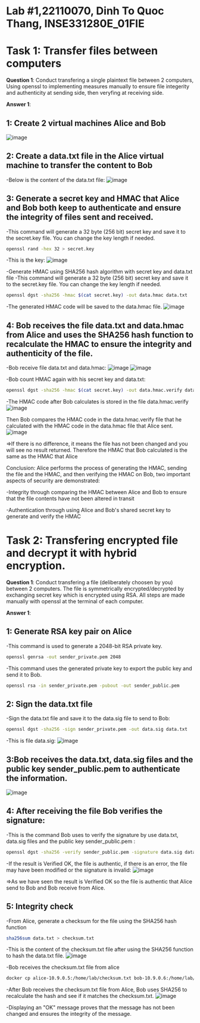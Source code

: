 # Lab #1,22110070, Dinh To Quoc Thang, INSE331280E_01FIE
# Task 1: Transfer files between computers  
**Question 1**: 
Conduct transfering a single plaintext file between 2 computers, 
Using openssl to implementing measures manually to ensure file integerity and authenticity at sending side, 
then veryfing at receiving side. 

**Answer 1**:
## 1: Create 2 virtual machines Alice and Bob
![image](https://github.com/user-attachments/assets/15072eeb-94d0-4c3e-a65f-22e658fe7eca)

## 2: Create a data.txt file in the Alice virtual machine to transfer the content to Bob
-Below is the content of the data.txt file:
![image](https://github.com/user-attachments/assets/08879d6e-4560-4c17-a0df-d0fad33ca096)

## 3: Generate a secret key and HMAC that Alice and Bob both keep to authenticate and ensure the integrity of files sent and received.
-This command will generate a 32 byte (256 bit) secret key and save it to the secret.key file. You can change the key length if needed.
```sh
openssl rand -hex 32 > secret.key
```
-This is the key:
![image](https://github.com/user-attachments/assets/b6e00957-2ecd-4b9c-a1a9-ab4fe0e7c2f4)

-Generate HMAC using SHA256 hash algorithm with secret key and data.txt file
-This command will generate a 32 byte (256 bit) secret key and save it to the secret.key file. You can change the key length if needed.
```sh
openssl dgst -sha256 -hmac $(cat secret.key) -out data.hmac data.txt
```
-The generated HMAC code will be saved to the data.hmac file.
![image](https://github.com/user-attachments/assets/48f94b86-557d-41f0-8bfa-6b6659a021a9)

## 4: Bob receives the file data.txt and data.hmac from Alice and uses the SHA256 hash function to recalculate the HMAC to ensure the integrity and authenticity of the file.
-Bob receive file data.txt and data.hmac:
![image](https://github.com/user-attachments/assets/b9547f9f-3556-4d51-b89f-883cd393aefe)
![image](https://github.com/user-attachments/assets/aaa3d5c5-6e75-42cb-bc68-ed7dbf3d2adc)

-Bob count HMAC again with his secret key and data.txt:
```sh
openssl dgst -sha256 -hmac $(cat secret.key) -out data.hmac.verify data.txt
```
-The HMAC code after Bob calculates is stored in the file data.hmac.verify
![image](https://github.com/user-attachments/assets/c755a3d4-1f18-4595-8eb8-e253b67b3c9c)

Then Bob compares the HMAC code in the data.hmac.verify file that he calculated with the HMAC code in the data.hmac file that Alice sent.
![image](https://github.com/user-attachments/assets/a85b0e3b-e337-4bd0-8f1b-f536596b8240)

=>If there is no difference, it means the file has not been changed and you will see no result returned. Therefore the HMAC that Bob calculated is the same as the HMAC that Alice

Conclusion: Alice performs the process of generating the HMAC, sending the file and the HMAC, and then verifying the HMAC on Bob, two important aspects of security are demonstrated:

-Integrity through comparing the HMAC between Alice and Bob to ensure that the file contents have not been altered in transit

-Authentication through using Alice and Bob's shared secret key to generate and verify the HMAC

# Task 2: Transfering encrypted file and decrypt it with hybrid encryption. 
**Question 1**:
Conduct transfering a file (deliberately choosen by you) between 2 computers. 
The file is symmetrically encrypted/decrypted by exchanging secret key which is encrypted using RSA. 
All steps are made manually with openssl at the terminal of each computer.

**Answer 1**:
## 1: Generate RSA key pair on Alice
-This command is used to generate a 2048-bit RSA private key.
```sh
openssl genrsa -out sender_private.pem 2048
```
-This command uses the generated private key to export the public key and send it to Bob.
```sh
openssl rsa -in sender_private.pem -pubout -out sender_public.pem
```
## 2: Sign the data.txt file
-Sign the data.txt file and save it to the data.sig file to send to Bob:
```sh
openssl dgst -sha256 -sign sender_private.pem -out data.sig data.txt
```
-This is file data.sig:
![image](https://github.com/user-attachments/assets/7c227a68-d34d-4afa-976f-872f2e1f4dfb)

## 3:Bob receives the data.txt, data.sig files and the public key sender_public.pem to authenticate the information.

![image](https://github.com/user-attachments/assets/217ed7d6-0f6e-4f84-a9bd-07e69ec9fa54)

## 4: After receiving the file Bob verifies the signature:
-This is the command Bob uses to verify the signature by use data.txt, data.sig files and the public key sender_public.pem :
```sh
openssl dgst -sha256 -verify sender_public.pem -signature data.sig data.txt
```
-If the result is Verified OK, the file is authentic, if there is an error, the file may have been modified or the signature is invalid:
![image](https://github.com/user-attachments/assets/bcf076c9-baa7-4844-b7b0-3d1d9eebae5a)

=>As we have seen the result is Verified OK so the file is authentic that Alice send to Bob and Bob receive from Alice.

## 5: Integrity check
-From Alice, generate a checksum for the file using the SHA256 hash function
```sh
sha256sum data.txt > checksum.txt
```
-This is the content of the checksum.txt file after using the SHA256 function to hash the data.txt file.
![image](https://github.com/user-attachments/assets/98e0ec28-62ac-41dd-8daa-97da430223fe)

-Bob receives the checksum.txt file from alice
```sh
docker cp alice-10.9.0.5:/home/lab/checksum.txt bob-10.9.0.6:/home/lab/
```
-After Bob receives the checksum.txt file from Alice, Bob uses SHA256 to recalculate the hash and see if it matches the checksum.txt.
![image](https://github.com/user-attachments/assets/296af0ef-bcf8-4a93-8e43-4b0fc5abac78)

-Displaying an "OK" message proves that the message has not been changed and ensures the integrity of the message.



